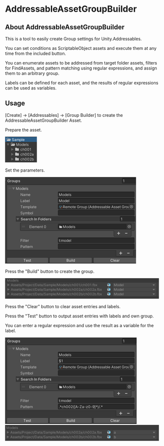 AddressableAssetGroupBuilder
===

About AddressableAssetGroupBuilder
---
This is a tool to easily create Group settings for Unity.Addressables.

You can set conditions as ScriptableObject assets and execute them at any time from the included button.

You can enumerate assets to be addressed from target folder assets, filters for FindAssets, and pattern matching using regular expressions, and assign them to an arbitrary group.

Labels can be defined for each asset, and the results of regular expressions can be used as variables.



Usage
--- 

[Create] -> [Addressables] -> [Group Builder]
to create the AddressableAssetGroupBuilder Asset.

Prepare the asset.

![](StoreDocument/ProjectView01.png)

Set the parameters.

![](StoreDocument/Inspector01.png)

Press the "Build" button to create the group.

![](StoreDocument/CreatedGroup01.png)

Press the "Clear" button to clear asset entries and labels.

Press the "Test" button to output asset entries with labels and own group.

You can enter a regular expression and use the result as a variable for the label.

![](StoreDocument/Inspector02.png)
![](StoreDocument/CreatedGroup02.png)
